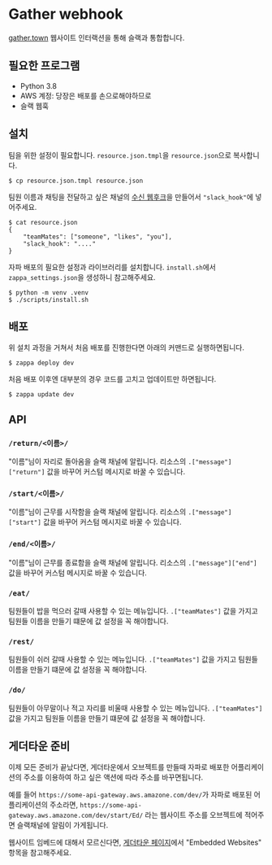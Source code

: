 # Gather webhook

[gather.town][] 웹사이트 인터랙션을 통해 슬랙과 통합합니다.


[gather.town]: https://gather.town


## 필요한 프로그램

- Python 3.8
- AWS 계정: 당장은 배포를 손으로해야하므로
- 슬랙 웹훅


## 설치

팀을 위한 설정이 필요합니다. `resource.json.tmpl`을 `resource.json`으로
복사합니다.

```
$ cp resource.json.tmpl resource.json
```

팀원 이름과 채팅을 전달하고 싶은 채널의 [수신 웹후크][incoming-webhook]을 만들어서 `"slack_hook"`에 넣어주세요.

```
$ cat resource.json
{
    "teamMates": ["someone", "likes", "you"],
    "slack_hook": "...."
}
```

[incoming-webhook]: https://slack.com/intl/ko-kr/help/articles/115005265063-Slack%EC%9A%A9-%EC%88%98%EC%8B%A0-%EC%9B%B9%ED%9B%84%ED%81%AC

자파 배포의 필요한 설정과 라이브러리를 설치합니다. `install.sh`에서 `zappa_settings.json`을 생성하니 참고해주세요.

```
$ python -m venv .venv
$ ./scripts/install.sh
```

## 배포

위 설치 과정을 거쳐서 처음 배포를 진행한다면 아래의 커맨드로 실행하면됩니다. 


```
$ zappa deploy dev
```

처음 배포 이후엔 대부분의 경우 코드를 고치고 업데이트만 하면됩니다.

```
$ zappa update dev
```

## API

### `/return/<이름>/`

"이름"님이 자리로 돌아옴을 슬랙 채널에 알립니다. 리소스의 `.["message"]["return"]` 값을 바꾸어 커스텀 메시지로 바꿀 수 있습니다.

### `/start/<이름>/`

"이름"님이 근무를 시작함을 슬랙 채널에 알립니다. 리소스의 `.["message"]["start"]` 값을 바꾸어 커스텀 메시지로 바꿀 수 있습니다.

### `/end/<이름>/`

"이름"님이 근무를 종료함을 슬랙 채널에 알립니다. 리소스의 `.["message"]["end"]` 값을 바꾸어 커스텀 메시지로 바꿀 수 있습니다.


### `/eat/`

팀원들이 밥을 먹으러 갈때 사용할 수 있는 메뉴입니다. `.["teamMates"]` 값을 가지고 팀원들 이름을 만들기 떄문에 값 설정을 꼭 해야합니다.


### `/rest/`

팀원들이 쉬러 갈때 사용할 수 있는 메뉴입니다. `.["teamMates"]` 값을 가지고 팀원들 이름을 만들기 떄문에 값 설정을 꼭 해야합니다.


### `/do/`

팀원들이 아무말이나 적고 자리를 비울때 사용할 수 있는 메뉴입니다. `.["teamMates"]` 값을 가지고 팀원들 이름을 만들기 떄문에 값 설정을 꼭 해야합니다.


## 게더타운 준비

이제 모든 준비가 끝났다면, 게더타운에서 오브젝트를 만들때 자파로 배포한
어플리케이션의 주소를 이용하여 하고 싶은 액션에 따라 주소를 바꾸면됩니다.

예를 들어 `https://some-api-gateway.aws.amazone.com/dev/`가 자파로 배포된
어플리케이션의 주소라면, `https://some-api-gateway.aws.amazone.com/dev/start/Ed/`
라는 웹사이트 주소를 오브젝트에 적어주면 슬랙채널에 알림이 가게됩니다.

웹사이트 임베드에 대해서 모르신다면, [게더타운 페이지][help-gather]에서
"Embedded Websites" 항목을 참고해주세요.

[help-gather]: https://support.gather.town/help/objects
